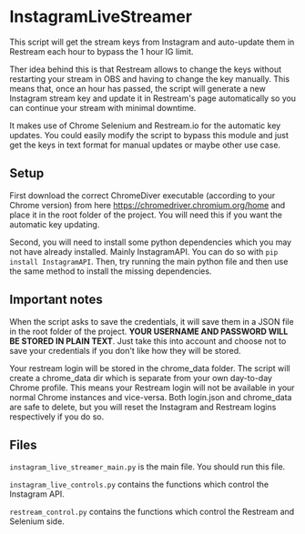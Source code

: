 # InstagramLiveStreamer
This script will get the stream keys from Instagram and auto-update them in Restream each hour to bypass the 1 hour IG limit.

Ther idea behind this is that Restream allows to change the keys without restarting your stream in OBS and having to change the key manually. This means that, once an hour has passed, the script will generate a new Instagram stream key and update it in Restream's page automatically so you can continue your stream with minimal downtime.

It makes use of Chrome Selenium and Restream.io for the automatic key updates. You could easily modify the script to bypass this module and just get the keys in text format for manual updates or maybe other use case.

## Setup
First download the correct ChromeDiver executable (according to your Chrome version) from here https://chromedriver.chromium.org/home and place it in the root folder of the project. You will need this if you want the automatic key updating.

Second, you will need to install some python dependencies which you may not have already installed. Mainly InstagramAPI. You can do so with ```pip install InstagramAPI```. Then, try running the main python file and then use the same method to install the missing dependencies.

## Important notes
When the script asks to save the credentials, it will save them in a JSON file in the root folder of the project. **YOUR USERNAME AND PASSWORD WILL BE STORED IN PLAIN TEXT**. Just take this into account and choose not to save your credentials if you don't like how they will be stored.

Your restream login will be stored in the chrome_data folder. The script will create a chrome_data dir which is separate from your own day-to-day Chrome profile. This means your Restream login will not be available in your normal Chrome instances and vice-versa. Both login.json and chrome_data are safe to delete, but you will reset the Instagram and Restream logins respectively if you do so.

## Files
```instagram_live_streamer_main.py``` is the main file. You should run this file.

```instagram_live_controls.py``` contains the functions which control the Instagram API.

```restream_control.py``` contains the functions which control the Restream and Selenium side.
